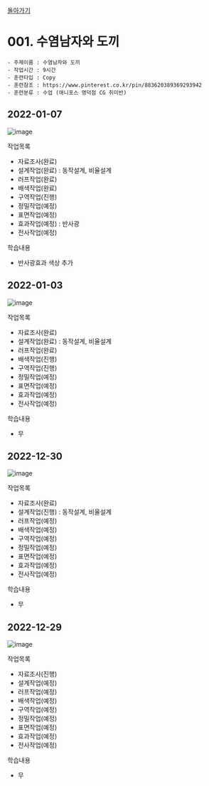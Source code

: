 [돌아가기](/Character-Full/README.md)

# 001. 수염남자와 도끼

```
- 주제이름 : 수염남자와 도끼
- 작업시간 : 9시간
- 훈련타입 : Copy
- 훈련참조 : https://www.pinterest.co.kr/pin/883620389369293942
- 훈련분류 : 수업 (애니포스 명덕점 CG 취미반)
```

## 2022-01-07
![image](https://user-images.githubusercontent.com/77244047/211143263-c659bf74-4976-4acf-bbe0-558e2f1ba20c.png)

작업목록
- 자료조사(완료)
- 설계작업(완료) : 동작설계, 비율설계
- 러프작업(완료)
- 배색작업(완료)
- 구역작업(진행)
- 정밀작업(예정)
- 표면작업(예정)
- 효과작업(예정) : 반사광
- 전사작업(예정)

학습내용
- 반사광효과 색상 추가

## 2022-01-03
![image](https://user-images.githubusercontent.com/77244047/210365272-7a5039b0-0cf8-4810-b6b6-b92dad1557a7.png)

작업목록
- 자료조사(완료)
- 설계작업(완료) : 동작설계, 비율설계
- 러프작업(완료)
- 배색작업(진행)
- 구역작업(진행)
- 정밀작업(예정)
- 표면작업(예정)
- 효과작업(예정)
- 전사작업(예정)

학습내용
- 무

## 2022-12-30
![image](https://user-images.githubusercontent.com/77244047/210059380-303ee6d6-a5e7-47e9-99a6-d3861252a1a4.png)


작업목록
- 자료조사(완료)
- 설계작업(진행) : 동작설계, 비율설계
- 러프작업(예정)
- 배색작업(예정) 
- 구역작업(예정)
- 정밀작업(예정)
- 표면작업(예정)
- 효과작업(예정)
- 전사작업(예정)

학습내용
- 무

## 2022-12-29
![image](https://user-images.githubusercontent.com/77244047/209961907-b5483a04-b3fa-4fd0-aac4-3bb2b3edebc6.png)

작업목록
- 자료조사(진행)
- 설계작업(예정)
- 러프작업(예정)
- 배색작업(예정) 
- 구역작업(예정)
- 정밀작업(예정)
- 표면작업(예정)
- 효과작업(예정)
- 전사작업(예정)

학습내용
- 무
